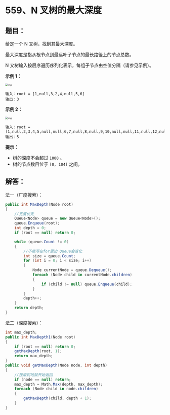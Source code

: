 # 559、N 叉树的最大深度

## 题目：

给定一个 N 叉树，找到其最大深度。

最大深度是指从根节点到最远叶子节点的最长路径上的节点总数。

N 叉树输入按层序遍历序列化表示，每组子节点由空值分隔（请参见示例）。

 

**示例 1：**

<img src="E:/图片/narytreeexample.png" alt="img" style="zoom: 50%;" />

```
输入：root = [1,null,3,2,4,null,5,6]
输出：3
```

**示例 2：**

<img src="E:/图片/sample_4_964.png" alt="img" style="zoom:50%;" />

```
输入：root = [1,null,2,3,4,5,null,null,6,7,null,8,null,9,10,null,null,11,null,12,null,13,null,null,14]
输出：5
```

 

**提示：**

- 树的深度不会超过 `1000` 。
- 树的节点数目位于 `[0, 104]` 之间。

## 解答：

法一（广度搜索）：

```csharp
public int MaxDepth(Node root)
{
    //宽度优先
    Queue<Node> queue = new Queue<Node>();
    queue.Enqueue(root);
    int depth = 0;
    if (root == null) return 0;

    while (queue.Count != 0) 
    {
        //不能写在for里边 Queue会变化
        int size = queue.Count;
        for (int i = 0; i < size; i++)
        {
            Node currentNode = queue.Dequeue();
            foreach (Node child in currentNode.children) 
            {
                if (child != null) queue.Enqueue(child);
            }
        }
        depth++;
    }
    return depth;
}	
```

法二（深度搜索）：

```csharp
int max_depth;
public int MaxDepth1(Node root)
{
    if (root == null) return 0;
    getMaxDepth(root, 1);
    return max_depth;
}
public void getMaxDepth(Node node, int depth)
{
    //搜索到地就开始返回
    if (node == null) return;
    max_depth = Math.Max(depth, max_depth);
    foreach (Node child in node.children)
    {
        getMaxDepth(child, depth + 1);
    }
}

```

